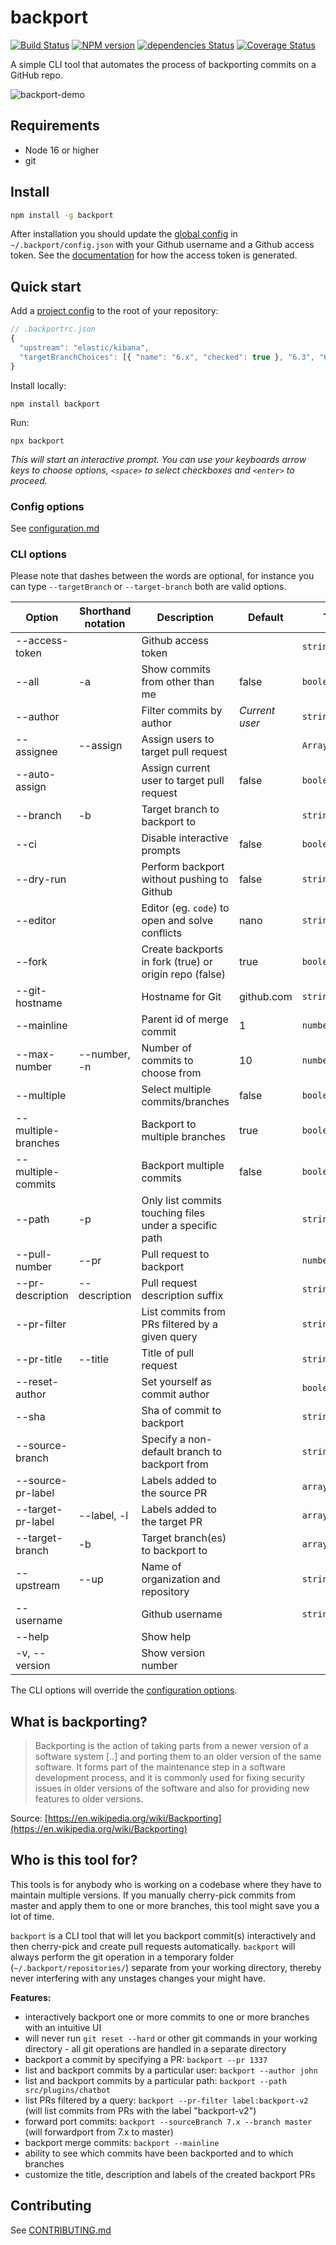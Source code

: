 # backport

[![Build Status](https://travis-ci.com/sqren/backport.svg?branch=master)](https://travis-ci.com/sqren/backport)
[![NPM version](https://img.shields.io/npm/v/backport.svg)](https://www.npmjs.com/package/backport)
[![dependencies Status](https://david-dm.org/sqren/backport/status.svg)](https://david-dm.org/sqren/backport)
[![Coverage Status](https://coveralls.io/repos/github/sqren/backport/badge.svg?branch=master)](https://coveralls.io/github/sqren/backport?branch=master)

A simple CLI tool that automates the process of backporting commits on a GitHub repo.

![backport-demo](https://user-images.githubusercontent.com/209966/80993576-95766380-8e3b-11ea-9efd-b35eb2e6a9ec.gif)

## Requirements

- Node 16 or higher
- git

## Install

```sh
npm install -g backport
```

After installation you should update the [global config](https://github.com/sqren/backport/blob/master/docs/configuration.md#global-config-backportconfigjson) in `~/.backport/config.json` with your Github username and a Github access token. See the [documentation](https://github.com/sqren/backport/blob/master/docs/configuration.md#accesstoken-required) for how the access token is generated.

## Quick start

Add a [project config](https://github.com/sqren/backport/blob/master/docs/configuration.md#project-config-backportrcjson) to the root of your repository:

```js
// .backportrc.json
{
  "upstream": "elastic/kibana",
  "targetBranchChoices": [{ "name": "6.x", "checked": true }, "6.3", "6.2", "6.1", "6.0"],
}
```

Install locally:

```
npm install backport
```

Run:

```
npx backport
```

_This will start an interactive prompt. You can use your keyboards arrow keys to choose options, `<space>` to select checkboxes and `<enter>` to proceed._

### Config options

See [configuration.md](https://github.com/sqren/backport/blob/master/docs/configuration.md)

### CLI options

Please note that dashes between the words are optional, for instance you can type `--targetBranch` or `--target-branch` both are valid options.

| Option              | Shorthand notation | Description                                            | Default        | Type            |
| ------------------- | ------------------ | ------------------------------------------------------ | -------------- | --------------- |
| --access-token      |                    | Github access token                                    |                | `string`        |
| --all               | -a                 | Show commits from other than me                        | false          | `boolean`       |
| --author            |                    | Filter commits by author                               | _Current user_ | `string`        |
| --assignee          | --assign           | Assign users to target pull request                    |                | `Array<string>` |
| --auto-assign       |                    | Assign current user to target pull request             | false          | `boolean`       |
| --branch            | -b                 | Target branch to backport to                           |                | `string`        |
| --ci                |                    | Disable interactive prompts                            | false          | `boolean`       |
| --dry-run           |                    | Perform backport without pushing to Github             | false          | `string`        |
| --editor            |                    | Editor (eg. `code`) to open and solve conflicts        | nano           | `string`        |
| --fork              |                    | Create backports in fork (true) or origin repo (false) | true           | `boolean`       |
| --git-hostname      |                    | Hostname for Git                                       | github.com     | `string`        |
| --mainline          |                    | Parent id of merge commit                              | 1              | `number`        |
| --max-number        | --number, -n       | Number of commits to choose from                       | 10             | `number`        |
| --multiple          |                    | Select multiple commits/branches                       | false          | `boolean`       |
| --multiple-branches |                    | Backport to multiple branches                          | true           | `boolean`       |
| --multiple-commits  |                    | Backport multiple commits                              | false          | `boolean`       |
| --path              | -p                 | Only list commits touching files under a specific path |                | `string`        |
| --pull-number       | --pr               | Pull request to backport                               |                | `number`        |
| --pr-description    | --description      | Pull request description suffix                        |                | `string`        |
| --pr-filter         |                    | List commits from PRs filtered by a given query        |                | `string`        |
| --pr-title          | --title            | Title of pull request                                  |                | `string`        |
| --reset-author      |                    | Set yourself as commit author                          |                | `boolean`       |
| --sha               |                    | Sha of commit to backport                              |                | `string`        |
| --source-branch     |                    | Specify a non-default branch to backport from          |                | `string`        |
| --source-pr-label   |                    | Labels added to the source PR                          |                | `array<string>` |
| --target-pr-label   | --label, -l        | Labels added to the target PR                          |                | `array<string>` |
| --target-branch     | -b                 | Target branch(es) to backport to                       |                | `array<string>` |
| --upstream          | --up               | Name of organization and repository                    |                | `string`        |
| --username          |                    | Github username                                        |                | `string`        |
| --help              |                    | Show help                                              |                |                 |
| -v, --version       |                    | Show version number                                    |                |                 |

The CLI options will override the [configuration options](https://github.com/sqren/backport/blob/master/docs/configuration.md).

## What is backporting?

> Backporting is the action of taking parts from a newer version of a software system [..] and porting them to an older version of the same software. It forms part of the maintenance step in a software development process, and it is commonly used for fixing security issues in older versions of the software and also for providing new features to older versions.

Source: [https://en.wikipedia.org/wiki/Backporting](https://en.wikipedia.org/wiki/Backporting)

## Who is this tool for?

This tools is for anybody who is working on a codebase where they have to maintain multiple versions. If you manually cherry-pick commits from master and apply them to one or more branches, this tool might save you a lot of time.

`backport` is a CLI tool that will let you backport commit(s) interactively and then cherry-pick and create pull requests automatically. `backport` will always perform the git operation in a temporary folder (`~/.backport/repositories/`) separate from your working directory, thereby never interfering with any unstages changes your might have.

**Features:**

- interactively backport one or more commits to one or more branches with an intuitive UI
- will never run `git reset --hard` or other git commands in your working directory - all git operations are handled in a separate directory
- backport a commit by specifying a PR: `backport --pr 1337`
- list and backport commits by a particular user: `backport --author john`
- list and backport commits by a particular path: `backport --path src/plugins/chatbot`
- list PRs filtered by a query: `backport --pr-filter label:backport-v2` (will list commits from PRs with the label "backport-v2")
- forward port commits: `backport --sourceBranch 7.x --branch master` (will forwardport from 7.x to master)
- backport merge commits: `backport --mainline`
- ability to see which commits have been backported and to which branches
- customize the title, description and labels of the created backport PRs

## Contributing

See [CONTRIBUTING.md](https://github.com/sqren/backport/blob/master/CONTRIBUTING.md)

